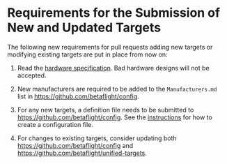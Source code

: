 # Requirements for the Submission of New and Updated Targets

The following new requirements for pull requests adding new targets or modifying existing targets are put in place from now on:

1. Read the [hardware specification](manufacturer-design-guidelines). Bad hardware designs will not be accepted.

2. New manufacturers are required to be added to the `Manufacturers.md` list in https://github.com/betaflight/config.

3. For any new targets, a definition file needs to be submitted to https://github.com/betaflight/config. See the [instructions](https://betaflight.com/docs/development/manufacturer/creating-configuration) for how to create a configuration file.

4. For changes to existing targets, consider updating both https://github.com/betaflight/config and https://github.com/betaflight/unified-targets.

